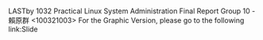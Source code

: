 #
LASTby 1032 Practical Linux System Administration Final Report Group 10 - 賴原群 <100321003>
For the Graphic Version, please go to the following link:Slide
